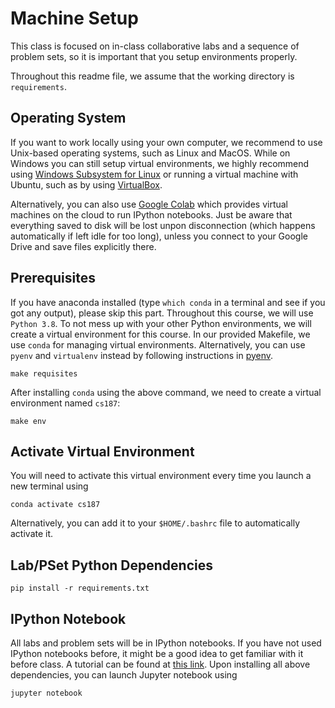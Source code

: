 # Machine Setup

This class is focused on in-class collaborative labs and a sequence of problem sets, so it is important that you setup environments properly.

Throughout this readme file, we assume that the working directory is `requirements`.

## Operating System

If you want to work locally using your own computer, we recommend to use Unix-based operating systems, such as Linux and MacOS. While on Windows you can still setup virtual environments, we highly recommend using [Windows Subsystem for Linux](https://docs.microsoft.com/en-us/windows/wsl/about) or running a virtual machine with Ubuntu, such as by using [VirtualBox](https://www.virtualbox.org/). 

Alternatively, you can also use [Google Colab](https://colab.research.google.com/) which provides virtual machines on the cloud to run IPython notebooks. Just be aware that everything saved to disk will be lost unpon disconnection (which happens automatically if left idle for too long), unless you connect to your Google Drive and save files explicitly there.


## Prerequisites

If you have anaconda installed (type `which conda` in a terminal and see if you got any output), please skip this part. Throughout this course, we will use `Python 3.8`. To not mess up with your other Python environments, we will create a virtual environment for this course. In our provided Makefile, we use `conda` for managing virtual environments. Alternatively, you can use `pyenv` and `virtualenv` instead by following instructions in [pyenv](pyenv/).

```
make requisites
```

After installing `conda` using the above command, we need to create a virtual environment named `cs187`:

```
make env
```

## Activate Virtual Environment

You will need to activate this virtual environment every time you launch a new terminal using

```
conda activate cs187
```

Alternatively, you can add it to your `$HOME/.bashrc` file to automatically activate it.

## Lab/PSet Python Dependencies

```
pip install -r requirements.txt
```

## IPython Notebook

All labs and problem sets will be in IPython notebooks. If you have not used IPython notebooks before, it might be a good idea to get familiar with it before class. A tutorial can be found at [this link](https://realpython.com/jupyter-notebook-introduction/). Upon installing all above dependencies, you can launch Jupyter notebook using

```
jupyter notebook
```

